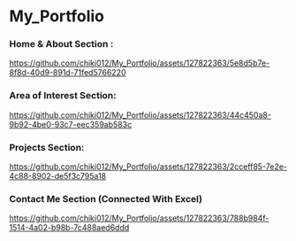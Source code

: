 # My_Portfolio

### Home & About Section :

https://github.com/chiki012/My_Portfolio/assets/127822363/5e8d5b7e-8f8d-40d9-891d-71fed5766220

### Area of Interest Section:

https://github.com/chiki012/My_Portfolio/assets/127822363/44c450a8-9b92-4be0-93c7-eec359ab583c

### Projects Section:

https://github.com/chiki012/My_Portfolio/assets/127822363/2cceff85-7e2e-4c88-8902-de5f3c795a18


### Contact Me Section (Connected With Excel)

https://github.com/chiki012/My_Portfolio/assets/127822363/788b984f-1514-4a02-b98b-7c488aed6ddd


